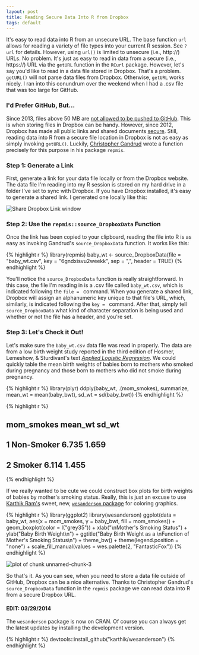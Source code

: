 ```yaml
---
layout: post
title: Reading Secure Data Into R from Dropbox
tags: default
---
```


It's easy to read data into R from an unsecure URL.  The base function ```url``` allows for reading a variety of file types into your current R session.  See ```?url``` for details.  However, using ```url()``` is limited to unsecure (i.e., http://) URLs.  No problem.  It's just as easy to read in data from a secure (i.e., https://) URL via the ```getURL``` function in the ```RCurl``` package.  However, let's say you'd like to read in a data file stored in Dropbox.  That's a problem.  ```getURL()``` will not parse data files from Dropbox.  Otherwise, ```getURL``` works nicely.  I ran into this conundrum over the weekend when I had a .csv file that was too large for GitHub.

### I'd Prefer GitHub, But...
Since 2013, files above 50 MB are [not allowed to be pushed to GitHub](https://help.github.com/articles/working-with-large-files).  This is when storing files in Dropbox can be handy.  However, since 2012, Dropbox has made all public links and shared documents [secure](https://www.dropbox.com/help/16/en).  Still, reading data into R from a secure file location in Dropbox is not as easy as simply invoking ```getURL()```.  Luckily, [Christopher Gandrud](http://CRAN.R-project.org/package=repmis) wrote a function precisely for this purpose in his package ```repmis```.

### Step 1: Generate a Link
First, generate a link for your data file locally or from the Dropbox website.  The data file I'm reading into my R session is stored on my hard drive in a folder I've set to sync with Dropbox.  If you have Dropbox installed, it's easy to generate a shared link.  I generated one locally like this:

![Share Dropbox Link window](http://aaronbaggett.com/img/db_grab.png)

### Step 2: Use the ```repmis::source_DropboxData``` Function
Once the link has been copied to your clipboard, reading the file into R is as easy as invoking Gandrud's ```source_DropboxData``` function.  It works like this:


{% highlight r %}
library(repmis)
baby_wt <- source_DropboxData(file = "baby_wt.csv", 
  key = "6gndxisvu2weekk", sep = ",", header = TRUE)
{% endhighlight %}


You'll notice the ```source_DropboxData``` function is really straightforward.  In this case, the file I'm reading in is a .csv file called ```baby_wt.csv```, which is indicated following the ```file = ``` command.  When you generate a shared link, Dropbox will assign an alphanumeric key unique to that file's URL, which, similarly, is indicated following the ```key = ``` command.  After that, simply tell ```source_DropboxData``` what kind of character separation is being used and whether or not the file has a header, and you're set.

### Step 3: Let's Check it Out!
Let's make sure the ```baby_wt.csv``` data file was read in properly.  The data are from a low birth weight study reported in the third edition of Hosmer, Lemeshow, & Sturdivant's text [*Applied Logistic Regression*](http://www.amazon.com/Applied-Logistic-Regression-David-Hosmer/dp/0470582472/ref=sr_1_1?s=books&ie=UTF8&qid=1396032229&sr=1-1).  We could quickly table the mean birth weights of babies born to mothers who smoked during pregnancy and those born to mothers who did not smoke during pregnancy.


{% highlight r %}
library(plyr)
ddply(baby_wt, .(mom_smokes), summarize, 
  mean_wt = mean(baby_bwt), 
  sd_wt = sd(baby_bwt))
{% endhighlight %}

{% highlight r %}
##   mom_smokes mean_wt sd_wt
## 1 Non-Smoker   6.735 1.659
## 2     Smoker   6.114 1.455
{% endhighlight %}


If we really wanted to be cute we could construct box plots for birth weights of babies by mother's smoking status.  Really, this is just an excuse to use [Karthik Ram's](https://github.com/karthik) sweet, new, [```wesanderson``` package](https://github.com/karthik/wesanderson) for coloring graphics.


{% highlight r %}
library(ggplot2)
library(wesanderson)
ggplot(data = baby_wt, aes(x = mom_smokes, y = baby_bwt, 
  fill = mom_smokes)) + geom_boxplot(color = I("grey35")) + 
  xlab("\nMother's Smoking Status") + 
  ylab("Baby Birth Weight\n") +
  ggtitle("Baby Birth Weight as a \nFunction of Mother's Smoking Status\n") +
  theme_bw() + theme(legend.position = "none") +
  scale_fill_manual(values = wes.palette(2, "FantasticFox"))
{% endhighlight %}

<img src="http://aaronbaggett.com/img/unnamed-chunk-3.png" title="plot of chunk unnamed-chunk-3" alt="plot of chunk unnamed-chunk-3" style="display: block; margin: auto;" />


So that's it.  As you can see, when you need to store a data file outside of GitHub, Dropbox can be a nice alternative.  Thanks to Christopher Gandrud's ```source_DropboxData``` function in the ```repmis``` package we can read data into R from a secure Dropbox URL.

#### EDIT: 03/29/2014
The ```wesanderson``` package is now on CRAN.  Of course you can always get the latest updates by installing the development version.


{% highlight r %}
devtools::install_github("karthik/wesanderson")
{% endhighlight %}